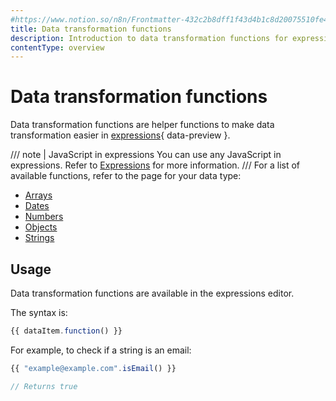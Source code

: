 ```yaml
---
#https://www.notion.so/n8n/Frontmatter-432c2b8dff1f43d4b1c8d20075510fe4
title: Data transformation functions
description: Introduction to data transformation functions for expressions.
contentType: overview
---
```


# Data transformation functions

Data transformation functions are helper functions to make data transformation easier in [expressions](/glossary.md#expression-n8n){ data-preview }.

/// note | JavaScript in expressions
You can use any JavaScript in expressions. Refer to [Expressions](/code/expressions.md) for more information.
///
For a list of available functions, refer to the page for your data type:

* [Arrays](/code/builtin/data-transformation-functions/arrays.md)
* [Dates](/code/builtin/data-transformation-functions/dates.md)
* [Numbers](/code/builtin/data-transformation-functions/numbers.md)
* [Objects](/code/builtin/data-transformation-functions/objects.md)
* [Strings](/code/builtin/data-transformation-functions/strings.md)

## Usage

Data transformation functions are available in the expressions editor.

The syntax is:

```js
{{ dataItem.function() }}
```

For example, to check if a string is an email:

```js
{{ "example@example.com".isEmail() }}

// Returns true
```
